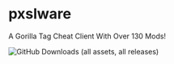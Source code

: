 # pxslware
A Gorilla Tag Cheat Client With Over 130 Mods!

![GitHub Downloads (all assets, all releases)](https://img.shields.io/github/downloads/PxslGames/pxslware/total?style=for-the-badge&color=%238400ff)
